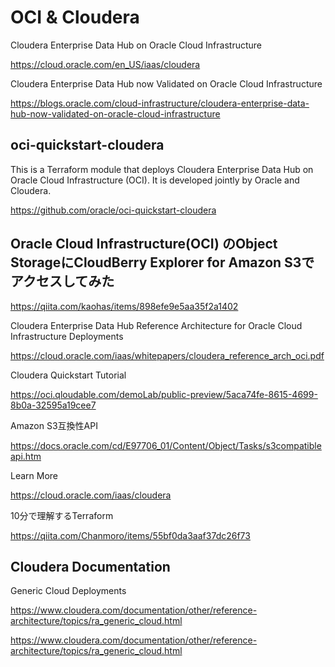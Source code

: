 # OCI & Cloudera

Cloudera Enterprise Data Hub on Oracle Cloud Infrastructure

https://cloud.oracle.com/en_US/iaas/cloudera

Cloudera Enterprise Data Hub now Validated on Oracle Cloud Infrastructure

https://blogs.oracle.com/cloud-infrastructure/cloudera-enterprise-data-hub-now-validated-on-oracle-cloud-infrastructure

## oci-quickstart-cloudera

This is a Terraform module that deploys Cloudera Enterprise Data Hub on Oracle Cloud Infrastructure (OCI). It is developed jointly by Oracle and Cloudera.

https://github.com/oracle/oci-quickstart-cloudera


## Oracle Cloud Infrastructure(OCI) のObject StorageにCloudBerry Explorer for Amazon S3でアクセスしてみた

https://qiita.com/kaohas/items/898efe9e5aa35f2a1402



Cloudera Enterprise Data Hub Reference Architecture for Oracle Cloud Infrastructure Deployments

https://cloud.oracle.com/iaas/whitepapers/cloudera_reference_arch_oci.pdf

Cloudera Quickstart Tutorial

https://oci.qloudable.com/demoLab/public-preview/5aca74fe-8615-4699-8b0a-32595a19cee7

Amazon S3互換性API

https://docs.oracle.com/cd/E97706_01/Content/Object/Tasks/s3compatibleapi.htm

Learn More

https://cloud.oracle.com/iaas/cloudera

10分で理解するTerraform

https://qiita.com/Chanmoro/items/55bf0da3aaf37dc26f73

## Cloudera Documentation

Generic Cloud Deployments

https://www.cloudera.com/documentation/other/reference-architecture/topics/ra_generic_cloud.html


https://www.cloudera.com/documentation/other/reference-architecture/topics/ra_generic_cloud.html

